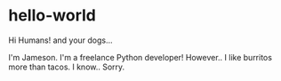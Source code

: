 # hello-world

Hi Humans! and your dogs...

I'm Jameson. I'm a freelance Python developer!
However..
I like burritos more than tacos. I know.. Sorry.
